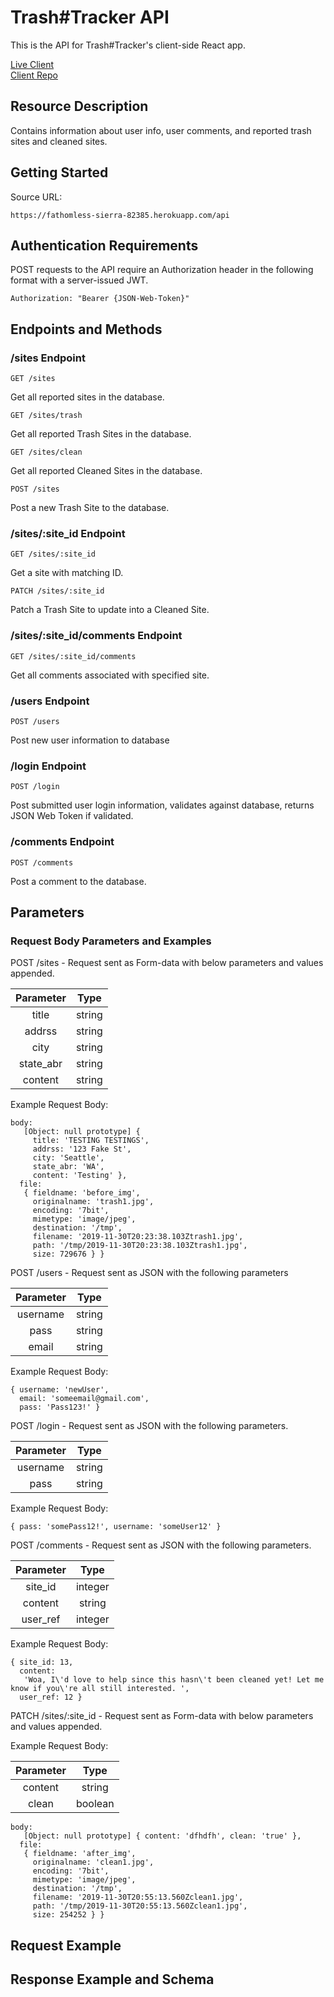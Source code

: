 # Trash#Tracker API

This is the API for Trash#Tracker's client-side React app.

[Live Client](https://trash-tag-tracker-app.cosmicnoir.now.sh/)
<br />[Client Repo](https://github.com/Cosmic-Noir/trash-tag-tracker-app)

## Resource Description

Contains information about user info, user comments, and reported trash sites and cleaned sites.

## Getting Started

Source URL:

```
https://fathomless-sierra-82385.herokuapp.com/api
```

## Authentication Requirements

POST requests to the API require an Authorization header in the following format with a server-issued JWT.

```
Authorization: "Bearer {JSON-Web-Token}"
```

## Endpoints and Methods

### /sites Endpoint

```
GET /sites
```

Get all reported sites in the database.

```
GET /sites/trash
```

Get all reported Trash Sites in the database.

```
GET /sites/clean
```

Get all reported Cleaned Sites in the database.

```
POST /sites
```

Post a new Trash Site to the database.

### /sites/:site_id Endpoint

```
GET /sites/:site_id
```

Get a site with matching ID.

```
PATCH /sites/:site_id
```

Patch a Trash Site to update into a Cleaned Site.

### /sites/:site_id/comments Endpoint

```
GET /sites/:site_id/comments
```

Get all comments associated with specified site.

### /users Endpoint

```
POST /users
```

Post new user information to database

### /login Endpoint

```
POST /login
```

Post submitted user login information, validates against database, returns JSON Web Token if validated.

### /comments Endpoint

```
POST /comments
```

Post a comment to the database.

## Parameters

### Request Body Parameters and Examples

POST /sites - Request sent as Form-data with below parameters and values appended.

| Parameter |  Type  |
| :-------: | :----: |
|   title   | string |
|  addrss   | string |
|   city    | string |
| state_abr | string |
|  content  | string |

Example Request Body:

```
body:
   [Object: null prototype] {
     title: 'TESTING TESTINGS',
     addrss: '123 Fake St',
     city: 'Seattle',
     state_abr: 'WA',
     content: 'Testing' },
  file:
   { fieldname: 'before_img',
     originalname: 'trash1.jpg',
     encoding: '7bit',
     mimetype: 'image/jpeg',
     destination: '/tmp',
     filename: '2019-11-30T20:23:38.103Ztrash1.jpg',
     path: '/tmp/2019-11-30T20:23:38.103Ztrash1.jpg',
     size: 729676 } }
```

POST /users - Request sent as JSON with the following parameters

| Parameter |  Type  |
| :-------: | :----: |
| username  | string |
|   pass    | string |
|   email   | string |

Example Request Body:

```
{ username: 'newUser',
  email: 'someemail@gmail.com',
  pass: 'Pass123!' }
```

POST /login - Request sent as JSON with the following parameters.

| Parameter |  Type  |
| :-------: | :----: |
| username  | string |
|   pass    | string |

Example Request Body:

```
{ pass: 'somePass12!', username: 'someUser12' }
```

POST /comments - Request sent as JSON with the following parameters.

| Parameter |  Type   |
| :-------: | :-----: |
|  site_id  | integer |
|  content  | string  |
| user_ref  | integer |

Example Request Body:

```
{ site_id: 13,
  content:
   'Woa, I\'d love to help since this hasn\'t been cleaned yet! Let me know if you\'re all still interested. ',
  user_ref: 12 }
```

PATCH /sites/:site_id - Request sent as Form-data with below parameters and values appended.

Example Request Body:

| Parameter |  Type   |
| :-------: | :-----: |
|  content  | string  |
|   clean   | boolean |

```
body:
   [Object: null prototype] { content: 'dfhdfh', clean: 'true' },
  file:
   { fieldname: 'after_img',
     originalname: 'clean1.jpg',
     encoding: '7bit',
     mimetype: 'image/jpeg',
     destination: '/tmp',
     filename: '2019-11-30T20:55:13.560Zclean1.jpg',
     path: '/tmp/2019-11-30T20:55:13.560Zclean1.jpg',
     size: 254252 } }
```

## Request Example

## Response Example and Schema

```

```
